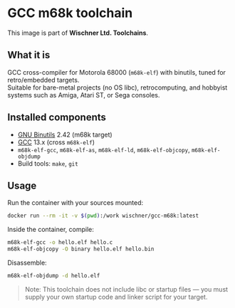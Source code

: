 # GCC m68k toolchain

This image is part of **Wischner Ltd. Toolchains**.

## What it is
GCC cross-compiler for Motorola 68000 (`m68k-elf`) with binutils, tuned for retro/embedded targets.  
Suitable for bare-metal projects (no OS libc), retrocomputing, and hobbyist systems such as Amiga, Atari ST, or Sega consoles.

## Installed components
- [GNU Binutils](https://www.gnu.org/software/binutils/) 2.42 (m68k target)
- [GCC](https://gcc.gnu.org/) 13.x (cross `m68k-elf`)
- `m68k-elf-gcc`, `m68k-elf-as`, `m68k-elf-ld`, `m68k-elf-objcopy`, `m68k-elf-objdump`
- Build tools: `make`, `git`

## Usage
Run the container with your sources mounted:

```bash
docker run --rm -it -v $(pwd):/work wischner/gcc-m68k:latest
```

Inside the container, compile:

```bash
m68k-elf-gcc -o hello.elf hello.c
m68k-elf-objcopy -O binary hello.elf hello.bin
```

Disassemble:

```bash
m68k-elf-objdump -d hello.elf
```

> Note: This toolchain does not include libc or startup files — you must supply your own startup code and linker script for your target.
